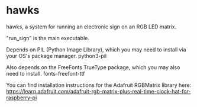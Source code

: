 # hawks

hawks, a system for running an electronic sign on an RGB LED matrix.

"run_sign" is the main executable.

Depends on PIL (Python Image Library), which you may need to install via your OS's package manager.  python3-pil 

Also depends on the FreeFonts TrueType package, which you may also need to install.  fonts-freefont-ttf 

You can find installation instructions for the Adafruit RGBMatrix library here:  https://learn.adafruit.com/adafruit-rgb-matrix-plus-real-time-clock-hat-for-raspberry-pi
